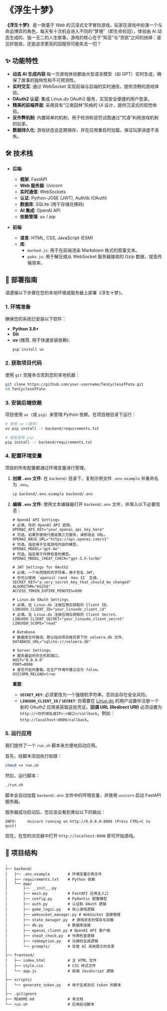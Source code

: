 # 《浮生十梦》

**《浮生十梦》** 是一款基于 Web 的沉浸式文字冒险游戏。玩家在游戏中扮演一个与命运博弈的角色，每天有十次机会进入不同的“梦境”（即生命轮回），体验由 AI 动态生成的、独一无二的人生故事。游戏的核心在于“知足”与“贪欲”之间的抉择：是见好就收，还是追求更高的回报但可能失去一切？

## ✨ 功能特性

- **动态 AI 生成内容**:每一次游戏体验都由大型语言模型（如 GPT）实时生成，确保了故事的独特性和不可预测性。
- **实时交互**: 通过 WebSocket 实现前端与后端的实时通信，提供流畅的游戏体验。
- **OAuth2 认证**: 集成 Linux.do OAuth2 服务，实现安全便捷的用户登录。
- **精美的前端界面**: 采用具有“江南园林”风格的 UI 设计，提供沉浸式的视觉体验。
- **反作弊机制**: 内置简单的机制，用于检测和惩罚试图通过“咒语”利用游戏机制的玩家。
- **数据持久化**: 游戏状态会定期保存，并在应用重启时加载，保证玩家进度不丢失。

## 🛠️ 技术栈

- **后端**:
  - **框架**: FastAPI
  - **Web 服务器**: Uvicorn
  - **实时通信**: WebSockets
  - **认证**: Python-JOSE (JWT), Authlib (OAuth)
  - **数据库**: SQLite (用于存储兑换码)
  - **AI 集成**: OpenAI API
  - **依赖管理**: uv / pip

- **前端**:
  - **语言**: HTML, CSS, JavaScript (ESM)
  - **库**:
    - `marked.js`: 用于在前端渲染 Markdown 格式的叙事文本。
    - `pako.js`: 用于解压缩从 WebSocket 服务器接收的 Gzip 数据，提高传输效率。

## 🚀 部署指南

请遵循以下步骤在您的本地环境或服务器上部署《浮生十梦》。

### 1. 环境准备

确保您的系统已安装以下软件：

- **Python 3.8+**
- **Git**
- **uv** (推荐, 用于快速安装依赖):
  ```bash
  pip install uv
  ```

### 2. 获取项目代码

使用 `git` 克隆本仓库到您的本地机器：

```bash
git clone https://github.com/your-username/TenCyclesofFate.git
cd TenCyclesofFate
```

### 3. 安装后端依赖

项目使用 `uv`（或 `pip`）来管理 Python 依赖。在项目根目录下运行：

```bash
# 使用 uv (推荐)
uv pip install -r backend/requirements.txt

# 或者使用 pip
pip install -r backend/requirements.txt
```

### 4. 配置环境变量

项目的所有配置都通过环境变量进行管理。

1.  **创建 `.env` 文件**:
    在 `backend/` 目录下，复制示例文件 `.env.example` 并重命名为 `.env`。

    ```bash
    cp backend/.env.example backend/.env
    ```

2.  **编辑 `.env` 文件**:
    使用文本编辑器打开 `backend/.env` 文件，并填入以下必要信息：

    ```dotenv
    # OpenAI API Settings
    # 必填。你的 OpenAI API 密钥。
    OPENAI_API_KEY="your_openai_api_key_here"
    # 可选。如果你使用代理或第三方服务，请修改此 URL。
    OPENAI_BASE_URL="https://api.openai.com/v1"
    # 可选。指定用于生成游戏内容的模型。
    OPENAI_MODEL="gpt-4o"
    # 可选。指定用于作弊检查的模型。
    OPENAI_MODEL_CHEAT_CHECK="gpt-3.5-turbo"

    # JWT Settings for OAuth2
    # 必填。一个长而随机的字符串，用于签名 JWT。
    # 你可以使用 `openssl rand -hex 32` 生成。
    SECRET_KEY="a_very_secret_key_that_should_be_changed"
    ALGORITHM="HS256"
    ACCESS_TOKEN_EXPIRE_MINUTES=600

    # Linux.do OAuth Settings
    # 必填。在 Linux.do 注册应用后获取的 Client ID。
    LINUXDO_CLIENT_ID="your_linuxdo_client_id"
    # 必填。在 Linux.do 注册应用后获取的 Client Secret。
    LINUXDO_CLIENT_SECRET="your_linuxdo_client_secret"
    LINUXDO_SCOPE="read"

    # Database
    # 数据库文件路径。默认指向项目根目录下的 veloera.db 文件。
    DATABASE_URL="sqlite:///veloera.db"

    # Server Settings
    # 服务器监听的主机和端口。
    HOST="0.0.0.0"
    PORT=8000
    # 是否开启热重载。在生产环境中建议设为 false。
    UVICORN_RELOAD=true
    ```

    **重要**:
    - **`SECRET_KEY`**: 必须更改为一个强随机字符串，否则会存在安全风险。
    - **`LINUXDO_CLIENT_ID` / `SECRET`**: 你需要在 [Linux.do](https://linux.do/) 的用户设置中注册一个新的 OAuth2 应用来获取这些凭证。**回调 URL (Redirect URI)** 必须设置为 `http://<你的域名或IP>:<端口>/callback`。例如：`http://localhost:8000/callback`。

### 5. 运行应用

我们提供了一个 `run.sh` 脚本来方便地启动应用。

首先，给脚本添加执行权限：
```bash
chmod +x run.sh
```

然后，运行脚本：
```bash
./run.sh
```

脚本会自动加载 `backend/.env` 文件中的环境变量，并使用 `uvicorn` 启动 FastAPI 服务器。

服务器成功启动后，您应该会看到类似以下的输出：
```
INFO:     Uvicorn running on http://0.0.0.0:8000 (Press CTRL+C to quit)
```

现在，在您的浏览器中打开 `http://localhost:8000` 即可开始游戏。

## 📁 项目结构

```
.
├── backend/
│   ├── .env.example        # 环境变量示例文件
│   ├── requirements.txt    # Python 依赖
│   └── app/
│       ├── __init__.py
│       ├── main.py         # FastAPI 应用主入口
│       ├── config.py       # Pydantic 配置模型
│       ├── auth.py         # 认证和 OAuth 逻辑
│       ├── game_logic.py   # 核心游戏逻辑
│       ├── websocket_manager.py # WebSocket 连接管理
│       ├── state_manager.py  # 游戏状态的保存与加载
│       ├── db.py           # 数据库连接
│       ├── openai_client.py # OpenAI API 客户端
│       ├── cheat_check.py  # 作弊检查逻辑
│       ├── redemption.py   # 兑换码生成逻辑
│       └── prompts/        # 存放 AI 系统提示的目录
│
├── frontend/
│   ├── index.html          # 主 HTML 文件
│   ├── style.css           # CSS 样式文件
│   └── app.js              # 前端 JavaScript 逻辑
│
├── scripts/
│   └── generate_token.py   # 用于生成测试 token 的脚本
│
├── .gitignore
├── README.md               # 本文档
└── run.sh                  # 应用启动脚本
```
